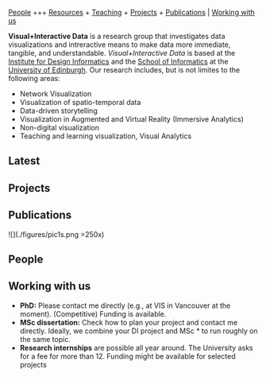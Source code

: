 [People](people) +++ 
[Resources](resources) +
[Teaching](teaching) +
[Projects](teaching) +
[Publications](teaching) |
[Working with us]()

__Visual+Interactive Data__ is a research group that investigates data visualizations and intreractive means to make data more immediate, tangible, and understandable. _Visual+Interactive Data_ is based at the [Institute for Design Informatics](https://www.designinformatics.org/) and the [School of Informatics](https://www.ed.ac.uk/informatics) at the [University of Edinburgh](https://www.ed.ac.uk/).  Our research includes, but is not limites to the following areas:

* Network Visualization
* Visualization of spatio-temporal data
* Data-driven storytelling
* Visualization in Augmented and Virtual Reality (Immersive Analytics)
* Non-digital visualization
* Teaching and learning visualization, Visual Analytics

## Latest

## Projects

## Publications

![](./figures/pic1s.png =250x)


## People 

## Working with us

* **PhD:** Please contact me directly (e.g., at VIS in Vancouver at the moment). (Competitive) Funding is available.
* **MSc dissertation:** Check how to plan your project and contact me directly. Ideally, we combine your DI project and MSc * to run roughly on the same topic.
* **Research internships** are possible all year around. The University asks for a fee for more than 12. Funding might be available for selected projects
